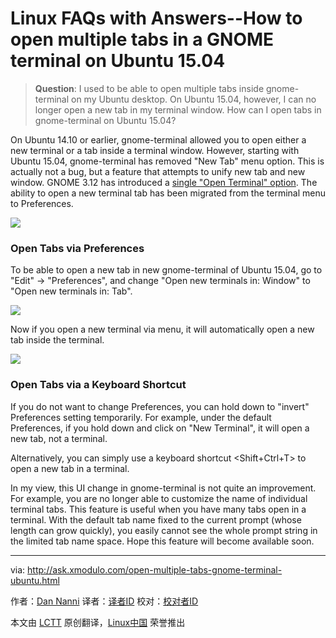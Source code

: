 Linux FAQs with Answers--How to open multiple tabs in a GNOME terminal on Ubuntu 15.04
================================================================================
> **Question**: I used to be able to open multiple tabs inside gnome-terminal on my Ubuntu desktop. On Ubuntu 15.04, however, I can no longer open a new tab in my terminal window. How can I open tabs in gnome-terminal on Ubuntu 15.04? 

On Ubuntu 14.10 or earlier, gnome-terminal allowed you to open either a new terminal or a tab inside a terminal window. However, starting with Ubuntu 15.04, gnome-terminal has removed "New Tab" menu option. This is actually not a bug, but a feature that attempts to unify new tab and new window. GNOME 3.12 has introduced a [single "Open Terminal" option][1]. The ability to open a new terminal tab has been migrated from the terminal menu to Preferences.

![](https://farm1.staticflickr.com/562/19286510971_f0abe3e7fb_b.jpg)

### Open Tabs via Preferences ###

To be able to open a new tab in new gnome-terminal of Ubuntu 15.04, go to "Edit" -> "Preferences", and change "Open new terminals in: Window" to "Open new terminals in: Tab".

![](https://farm1.staticflickr.com/329/19256530766_ff692b83bc_b.jpg)

Now if you open a new terminal via menu, it will automatically open a new tab inside the terminal.

![](https://farm4.staticflickr.com/3820/18662051223_3296fde8e4_b.jpg)

### Open Tabs via a Keyboard Shortcut ###

If you do not want to change Preferences, you can hold down <Ctrl> to "invert" Preferences setting temporarily. For example, under the default Preferences, if you hold down <Ctrl> and click on "New Terminal", it will open a new tab, not a terminal.

Alternatively, you can simply use a keyboard shortcut <Shift+Ctrl+T> to open a new tab in a terminal.

In my view, this UI change in gnome-terminal is not quite an improvement. For example, you are no longer able to customize the name of individual terminal tabs. This feature is useful when you have many tabs open in a terminal. With the default tab name fixed to the current prompt (whose length can grow quickly), you easily cannot see the whole prompt string in the limited tab name space. Hope this feature will become available soon.

--------------------------------------------------------------------------------

via: http://ask.xmodulo.com/open-multiple-tabs-gnome-terminal-ubuntu.html

作者：[Dan Nanni][a]
译者：[译者ID](https://github.com/译者ID)
校对：[校对者ID](https://github.com/校对者ID)

本文由 [LCTT](https://github.com/LCTT/TranslateProject) 原创翻译，[Linux中国](https://linux.cn/) 荣誉推出

[a]:http://ask.xmodulo.com/author/nanni
[1]:http://worldofgnome.org/opening-a-new-terminal-tabwindow-in-gnome-3-12/